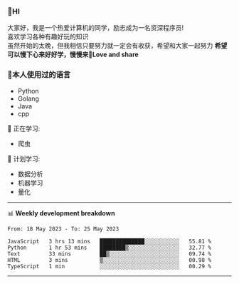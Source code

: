 


### 👋HI
大家好，我是一个热爱计算机的同学，励志成为一名资深程序员!</br>
喜欢学习各种有趣好玩的知识</br>
虽然开始的太晚，但我相信只要努力就一定会有收获，希望和大家一起努力
<b>希望可以慢下心来好好学，慢慢来💪Love and share</b>

### 🧐本人使用过的语言
* Python
* Golang
* Java
* cpp
  
💪 正在学习: 
* 爬虫


🧠 计划学习:
* 数据分析
* 机器学习
* 量化


-------

📊 **Weekly development breakdown**
<!--START_SECTION:waka-->

```text
From: 18 May 2023 - To: 25 May 2023

JavaScript   3 hrs 13 mins   ██████████████░░░░░░░░░░░   55.81 %
Python       1 hr 53 mins    ████████▒░░░░░░░░░░░░░░░░   32.77 %
Text         33 mins         ██▒░░░░░░░░░░░░░░░░░░░░░░   09.74 %
HTML         3 mins          ▒░░░░░░░░░░░░░░░░░░░░░░░░   00.98 %
TypeScript   1 min           ░░░░░░░░░░░░░░░░░░░░░░░░░   00.29 %
```

<!--END_SECTION:waka-->

-------




<!--
**hanson00/hanson00** is a ✨ _special_ ✨ repository because its `README.md` (this file) appears on your GitHub profile.
Here are some ideas to get you started:
- 🔭 I’m currently working on ...
- 🌱 I’m currently learning ...
- 👯 I’m looking to collaborate on ...
- 🤔 I’m looking for help with ...
- 💬 Ask me about ...
- 📫 How to reach me: ...
- 😄 Pronouns: ...
- ⚡ Fun fact: ...
-->
